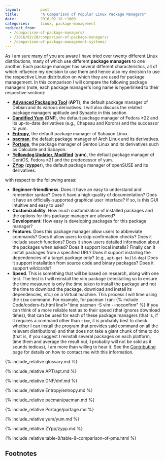 ```yaml
---
layout:         post
title:          "A Comparison of Popular Linux Package Managers"
date:           2016-02-18 +1000
categories:     linux, package-management
redirect_from:  
  - /comparison-of-package-managers/
  - /2016/02/20/comparison-of-package-managers/
  - /comparison-of-package-management-systems/
---
```


As I am sure many of you are aware I have tried over twenty different Linux distributions, many of which use different **package managers** to one another. Each package manager has several different characteristics, all of which influence my decision to use them and hence also my decision to use the respective Linux distribution on which they are used for package management. In this comparison I will compare the following package managers (note, each package manager's long name is hyperlinked to their respective section):

* [**Advanced Packaging Tool**](#apt) (**APT**), the default package manager of Debian and its various derivatives. I will also discuss the related package managers aptitude and Synaptic in this section.
* [**Dandified Yum**](#dnf) (**DNF**), the default package manager of Fedora ≥22 and its up-to-date derivatives (e.g., Chapeau and Korora) and the successor to yum.
* [**Entropy**](#entropy), the default package manager of Sabayon Linux.
* [**pacman**](#pacman), the default package manager of Arch Linux and its derivatives.
* [**Portage**](#portage), the package manager of Gentoo Linux and its derivatives such as Calculate and Sabayon.
* [**Yellowdog Updater, Modified**](#yum) (**yum**), the default package manager of CentOS, Fedora ≤21 and the predecessor of yum.
* [**ZYpp**](#zypp) (**zypper**), the default package manager of openSUSE and its derivatives.

with respect to the following areas:

* **Beginner-friendliness**. Does it have an easy to understand and remember syntax? Does it have a high-quality of documentation? Does it have an officially-supported graphical user interface? If so, is this GUI intuitive and easy to use?
* **Customizability**. How much customization of installed packages and the options for this package manager are allowed?
* **Development**: How easy is developing packages for this package manager?
* **Features**. Does this package manager allow users to abbreviate commands? Does it allow users to skip confirmation checks? Does it include search functions? Does it show users detailed information about the packages when asked? Does it support local installs? Finally can it install packages from a specified URL? Does it support installing the dependencies of a target package only? (e.g., `apt-get build-dep`) Does it support installation from source code and binary packages? Does it support wildcards?
* **Speed**. This is something that will be based on research, along with one test. The test is I will reinstall the vim package (reinstalling so to ensure the time measured is only the time taken to install the package and not the time to download the package, download and install its dependencies, *etc.*) on a Virtual machine. This process I will time using the `time` command. For example, for pacman I ran: {% include Code/coders-fs.html line1="time pacman -S vim --noconfirm" %} If you can think of a more reliable test as to their speed (that ignores download times), that can be used for each of these package managers (that is, if it requires a command other than `time`, it is probably best to check whether I can install the program that provides said command on all the relevant distributions) and that does not take a giant chunk of time to do (that is, if you suggest I reinstall several packages on each platform, time them and average the result out, I probably will not be sold as it sounds tedious), I am more than willing to hear it. See the [Contributing](/contributing/) page for details on how to contact me with this information.

{% include_relative glossary.md %}

{% include_relative APT/apt.md %}

{% include_relative DNF/dnf.md %}

{% include_relative Entropy/entropy.md %}

{% include_relative pacman/pacman.md %}

{% include_relative Portage/portage.md %}

{% include_relative yum/yum.md %}

{% include_relative ZYpp/zypp.md %}

{% include_relative table-8/table-8-comparison-of-pms.html %}

## Footnotes
[1]: http://fedoraproject.org/wiki/How_to_create_an_RPM_package
[2]: https://en.opensuse.org/openSUSE:Build_Service_Tutorial
[^1]: RPM was originally abbreviated from **Red Hat Package Manager**, but now it is a recursive acronym for RPM Package Manager.
[^2]: [pacman Home Page](https://www.archlinux.org/pacman/) (2 March 2015). Retrieved 15 February 2016.
[^3]: If you wish to offer me a solution to this issue, that does not involve me creating new OBS packages for all of Atom's many node module dependencies and electron, feel free to leave me a reply [here](https://forums.opensuse.org/showthread.php/513540-How-to-create-a-spec-file-for-Atom-that-is-suitable-for-the-OBS) at the thread in which I asked how to build Atom using the OBS at the openSUSE Forums

